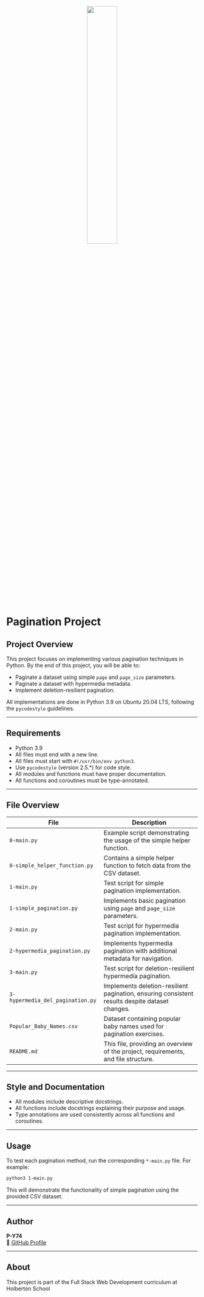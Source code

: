 <p align="center">
   <img src="https://github.com/user-attachments/assets/7d564981-cb81-43e7-819a-25ffcfc5bd72" width="40%" height="40%"/>
</p>

# Pagination Project

## Project Overview
This project focuses on implementing various pagination techniques in Python. By the end of this project, you will be able to:

- Paginate a dataset using simple `page` and `page_size` parameters.
- Paginate a dataset with hypermedia metadata.
- Implement deletion-resilient pagination.

All implementations are done in Python 3.9 on Ubuntu 20.04 LTS, following the `pycodestyle` guidelines.

---

## Requirements
- Python 3.9
- All files must end with a new line.
- All files must start with `#!/usr/bin/env python3`.
- Use `pycodestyle` (version 2.5.*) for code style.
- All modules and functions must have proper documentation.
- All functions and coroutines must be type-annotated.

---

## File Overview

| File | Description |
|------|-------------|
| `0-main.py` | Example script demonstrating the usage of the simple helper function. |
| `0-simple_helper_function.py` | Contains a simple helper function to fetch data from the CSV dataset. |
| `1-main.py` | Test script for simple pagination implementation. |
| `1-simple_pagination.py` | Implements basic pagination using `page` and `page_size` parameters. |
| `2-main.py` | Test script for hypermedia pagination implementation. |
| `2-hypermedia_pagination.py` | Implements hypermedia pagination with additional metadata for navigation. |
| `3-main.py` | Test script for deletion-resilient hypermedia pagination. |
| `3-hypermedia_del_pagination.py` | Implements deletion-resilient pagination, ensuring consistent results despite dataset changes. |
| `Popular_Baby_Names.csv` | Dataset containing popular baby names used for pagination exercises. |
| `README.md` | This file, providing an overview of the project, requirements, and file structure. |

---

## Style and Documentation
- All modules include descriptive docstrings.
- All functions include docstrings explaining their purpose and usage.
- Type annotations are used consistently across all functions and coroutines.

---

## Usage
To test each pagination method, run the corresponding `*-main.py` file. For example:

```bash
python3 1-main.py
```
This will demonstrate the functionality of simple pagination using the provided CSV dataset.

---

## Author

**P-Y74**  
🔗 [GitHub Profile](https://github.com/P-Y74)

---

## About

This project is part of the Full Stack Web Development curriculum at Holberton School

